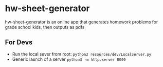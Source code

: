 # hw-sheet-generator
hw-sheet-generator is an online app that generates homework problems for grade school kids, then outputs as pdfs

## For Devs ##
* Run the local sever from root: ```python3 resources/dev/LocalServer.py```
* Generic launch of a server ```python3 -m http.server 8000```
